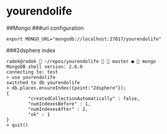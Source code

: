 # yourendolife

##Mongo
###url configuration
```
export MONGO_URL="mongodb://localhost:27017/yourendolife"
```
###2dsphere index
```
radek@radek  ~/repos/yourendolife   master ●  mongo
MongoDB shell version: 2.6.9
connecting to: test
> use yourendolife
switched to db yourendolife
> db.places.ensureIndex({point:"2dsphere"});
{
        "createdCollectionAutomatically" : false,
        "numIndexesBefore" : 1,
        "numIndexesAfter" : 2,
        "ok" : 1
}
> quit()
```
